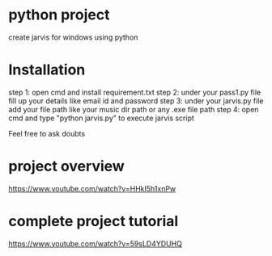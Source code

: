 # python project

create jarvis for windows using python

Installation
==============

step 1: open cmd and install requirement.txt
step 2: under your pass1.py file fill up your details like email id and password
step 3: under your jarvis.py file add your file path like your music dir path or any .exe file path
step 4: open cmd and type "python jarvis.py" to execute jarvis script

Feel free to ask doubts


project overview
=================
https://www.youtube.com/watch?v=HHkI5h1xnPw


complete project tutorial 
==========================
https://www.youtube.com/watch?v=59sLD4YDUHQ
